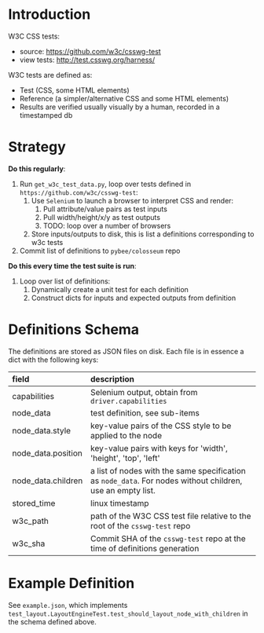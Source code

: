 # Introduction

W3C CSS tests:
- source: https://github.com/w3c/csswg-test
- view tests: http://test.csswg.org/harness/

W3C tests are defined as:
- Test (CSS, some HTML elements)
- Reference (a simpler/alternative CSS and some HTML elements)
- Results are verified usually visually by a human, recorded in a timestamped db

# Strategy

__Do this regularly__:

1. Run `get_w3c_test_data.py`, loop over tests defined in `https://github.com/w3c/csswg-test`:
    1. Use `Selenium` to launch a browser to interpret CSS and render:
        1. Pull attribute/value pairs as test inputs
        2. Pull width/height/x/y as test outputs
        3. TODO: loop over a number of browsers
    2. Store inputs/outputs to disk, this is list a definitions corresponding to w3c tests
2. Commit list of definitions to `pybee/colosseum` repo


__Do this every time the test suite is run__:

1. Loop over list of definitions:
    1. Dynamically create a unit test for each definition
    2. Construct dicts for inputs and expected outputs from definition

# Definitions Schema

The definitions are stored as JSON files on disk. Each file is in essence a
dict with the following keys:

| field | description |
| :---- | :---------- |
| capabilities | Selenium output, obtain from `driver.capabilities` |
| node_data | test definition, see sub-items |
| node_data.style | key-value pairs of the CSS style to be applied to the node |
| node_data.position | key-value pairs with keys for 'width', 'height', 'top', 'left' |
| node_data.children | a list of nodes with the same specification as `node_data`. For nodes without children, use an empty list. |
| stored_time | linux timestamp |
| w3c_path | path of the W3C CSS test file relative to the root of the `csswg-test` repo |
| w3c_sha | Commit SHA of the `csswg-test` repo at the time of definitions generation |

# Example Definition

See `example.json`, which implements `test_layout.LayoutEngineTest.test_should_layout_node_with_children`
in the schema defined above.
